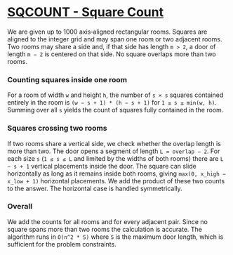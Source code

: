 # [SQCOUNT - Square Count](https://www.spoj.com/problems/SQCOUNT/)

We are given up to 1000 axis‑aligned rectangular rooms.  Squares are aligned to the
integer grid and may span one room or two adjacent rooms.  Two rooms may share a
side and, if that side has length `m > 2`, a door of length `m − 2` is centered on
that side.  No square overlaps more than two rooms.

### Counting squares inside one room
For a room of width `w` and height `h`, the number of `s × s` squares contained
entirely in the room is `(w − s + 1) * (h − s + 1)` for `1 ≤ s ≤ min(w, h)`.
Summing over all `s` yields the count of squares fully contained in the room.

### Squares crossing two rooms
If two rooms share a vertical side, we check whether the overlap length is more
than two.  The door opens a segment of length `L = overlap − 2`.  For each size
`s` (`1 ≤ s ≤ L` and limited by the widths of both rooms) there are
`L − s + 1` vertical placements inside the door.  The square can slide
horizontally as long as it remains inside both rooms, giving
`max(0, x_high − x_low + 1)` horizontal placements.  We add the product of these
two counts to the answer.  The horizontal case is handled symmetrically.

### Overall
We add the counts for all rooms and for every adjacent pair.  Since no square
spans more than two rooms the calculation is accurate.  The algorithm runs in
`O(n^2 * S)` where `S` is the maximum door length, which is sufficient for the
problem constraints.
